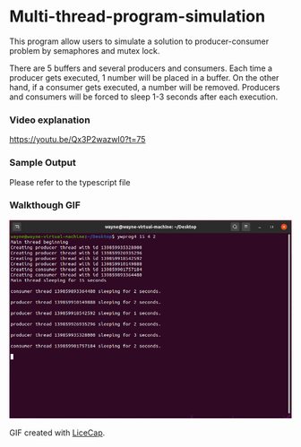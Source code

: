 # Multi-thread-program-simulation

This program allow users to simulate a solution to producer-consumer problem by semaphores and mutex lock.

There are 5 buffers and several producers and consumers. Each time a producer gets executed, 1 number will be placed in a buffer. On the other hand, if a consumer gets executed, a number will be removed. Producers and consumers will be forced to sleep 1-3 seconds after each execution.

### Video explanation
https://youtu.be/Qx3P2wazwI0?t=75

### Sample Output
Please refer to the typescript file

### Walkthough GIF

<img src='test run.gif' title='test run' width='800' alt='test run' />

GIF created with [LiceCap](http://www.cockos.com/licecap/).
